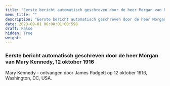 ```yaml
---
title: "Eerste bericht automatisch geschreven door de heer Morgan van Mary Kennedy, 12 oktober 1916"
menu_title: ""
description: "Eerste bericht automatisch geschreven door de heer Morgan van Mary Kennedy, 12 oktober 1916"
date: 2023-09-01 06:00:01+00:598
draft: False
hidden: True
weight:
---
```

### Eerste bericht automatisch geschreven door de heer Morgan van Mary Kennedy, 12 oktober 1916

Mary Kennedy - ontvangen door James Padgett op 12 oktober 1916, Washington, DC, USA.
